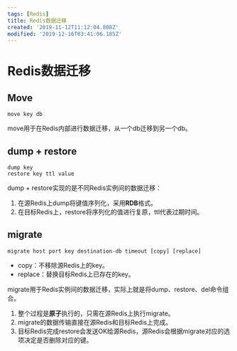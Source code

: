 ```yaml
---
tags: [Redis]
title: Redis数据迁移
created: '2019-11-12T11:12:04.808Z'
modified: '2019-12-16T03:41:06.185Z'
---
```


# Redis数据迁移

## Move 

```
move key db
```

move用于在Redis内部进行数据迁移，从一个db迁移到另一个db。

## dump + restore

```
dump key
restore key ttl value
```

dump + restore实现的是不同Redis实例间的数据迁移：
1. 在源Redis上dump将键值序列化，采用**RDB**格式。
2. 在目标Redis上，restore将序列化的值进行复原，ttl代表过期时间。

## migrate

```
migrate host port key destination-db timeout [copy] [replace]
```

- copy：不移除源Redis上的key。
- replace：替换目标Redis上已存在的key。

migrate用于Redis实例间的数据迁移，实际上就是将dump、restore、del命令组合。

1. 整个过程是**原子**执行的，只需在源Redis上执行migrate。
2. migrate的数据传输直接在源Redis和目标Redis上完成。
3. 目标Redis完成restore会发送OK给源Redis，源Redis会根据migrate对应的选项决定是否删除对应的键。
